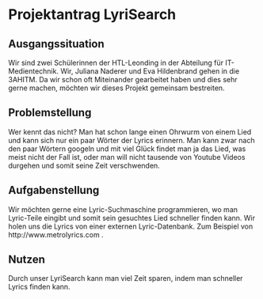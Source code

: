 <h1>Projektantrag LyriSearch</h1>

<h2>Ausgangssituation</h2>
<p>Wir sind zwei Schülerinnen der HTL-Leonding in der Abteilung für IT-Medientechnik. Wir, Juliana Naderer und Eva Hildenbrand gehen in die 3AHITM. Da wir schon oft Miteinander gearbeitet haben und dies sehr gerne machen, möchten wir dieses Projekt gemeinsam bestreiten.
</p>

<h2>Problemstellung</h2>
<p>
Wer kennt das nicht? Man hat schon lange einen Ohrwurm von einem Lied und kann sich nur ein paar Wörter der Lyrics erinnern. Man kann zwar nach den paar Wörtern googeln und mit viel Glück findet man ja das Lied, was meist nicht der Fall ist, oder man will nicht tausende von Youtube Videos durgehen und somit seine Zeit verschwenden.
</p>

<h2>Aufgabenstellung</h2>
<p>Wir möchten gerne eine Lyric-Suchmaschine programmieren, wo man Lyric-Teile eingibt und somit sein gesuchtes Lied schneller finden kann. Wir holen uns die Lyrics von einer externen Lyric-Datenbank. Zum Beispiel von http://www.metrolyrics.com .
</p>

<h2>Nutzen</h2>
<p>Durch unser LyriSearch kann man viel Zeit sparen, indem man schneller Lyrics finden kann.</p>